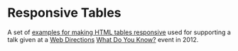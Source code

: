 Responsive Tables
=================

A set of [examples for making HTML tables responsive](http://elvery.net/demo/responsive-tables/) used for supporting a talk given at a [Web Directions](http://www.webdirections.org/) [What Do You Know?](http://whatdoyouknow.webdirections.org/brisbane) event in 2012.
